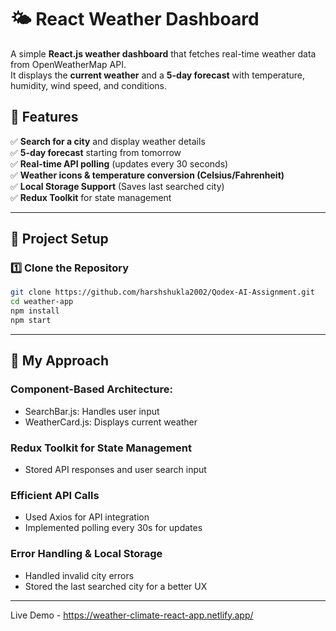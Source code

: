 # 🌤 React Weather Dashboard

A simple **React.js weather dashboard** that fetches real-time weather data from OpenWeatherMap API.  
It displays the **current weather** and a **5-day forecast** with temperature, humidity, wind speed, and conditions.

## 🚀 Features

✅ **Search for a city** and display weather details  
✅ **5-day forecast** starting from tomorrow  
✅ **Real-time API polling** (updates every 30 seconds)  
✅ **Weather icons & temperature conversion (Celsius/Fahrenheit)**  
✅ **Local Storage Support** (Saves last searched city)  
✅ **Redux Toolkit** for state management

---

## 📌 Project Setup

### 1️⃣ **Clone the Repository**

```bash
git clone https://github.com/harshshukla2002/Qodex-AI-Assignment.git
cd weather-app
npm install
npm start
```

---

## 🎯 My Approach

### Component-Based Architecture:

- SearchBar.js: Handles user input
- WeatherCard.js: Displays current weather

### Redux Toolkit for State Management

- Stored API responses and user search input

### Efficient API Calls

- Used Axios for API integration
- Implemented polling every 30s for updates

### Error Handling & Local Storage

- Handled invalid city errors
- Stored the last searched city for a better UX

---

Live Demo - https://weather-climate-react-app.netlify.app/
